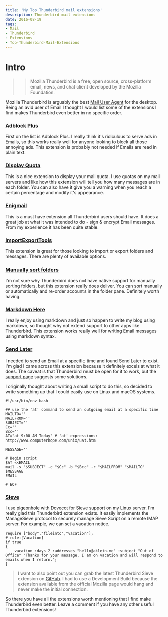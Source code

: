 ```yaml
---
title: 'My Top Thunderbird mail extensions'
description: Thunderbird mail extensions
date: 2016-08-19
tags:
- Mail
- Thunderbird
- Extensions
- Top-Thunderbird-Mail-Extensions
---
```


# Intro
>> Mozilla Thunderbird is a free, open source, cross-platform email, news, and chat client developed by the Mozilla Foundation. 

Mozilla Thunderbird is arguably the best [Mail User Agent](https://en.wikipedia.org/wiki/Email_client) for the desktop. Being an avid user of Email I thought I would list some of the extensions I find makes Thunderbird even better in no specific order.

### [Adblock Plus](https://addons.mozilla.org/en-US/thunderbird/addon/adblock-plus)
First on the list is Adblock Plus. I really think it's ridiculous to serve ads in 
Emails, so this works really well for anyone looking to block all those annoying ads. This extension is probably not needed if Emails are read in plain text.

### [Display Quota](https://addons.mozilla.org/en-US/thunderbird/addon/display-quota)
This is a nice extension to display your mail quota. I use quotas on my mail servers and like how this extension will tell you how many messages are in each folder. You can also have it give you a warning when you reach a certain percentage and modify it's appearance.

### [Enigmail](https://addons.mozilla.org/en-US/thunderbird/addon/enigmail)
This is a must have extension all Thunderbird users should have. It does a great job at what it was intended to do - sign & encrypt Email messages. From my experience it has been quite stable.

### [ImportExportTools](https://addons.mozilla.org/en-US/thunderbird/addon/importexporttools)
This extension is great for those looking to import or export folders and messages. There are plenty of available options.

### [Manually sort folders](https://addons.mozilla.org/en-US/thunderbird/addon/manually-sort-folders)
I'm not sure why Thunderbird does not have native support for manually sorting folders, but this extension really does deliver. You can sort manually or automatically and re-order accounts in the folder pane. Definitely worth having. 

### [Markdown Here](https://addons.mozilla.org/en-US/thunderbird/addon/markdown-here)
I really enjoy using markdown and just so happen to write my blog using markdown, so thought why not extend support to other apps like Thunderbird. This extension works really well for writing Email messages using markdown syntax. 

### [Send Later](https://addons.mozilla.org/en-US/thunderbird/addon/send-later-3)
I needed to send an Email at a specific time and found Send Later to exist. I'm glad I came across this extension because it definitely excels at what it does. The caveat is that Thunderbird must be open for it to work, but the [support page](http://blog.kamens.us/send-later/#running) suggests some solutions.

I originally thought about writing a small script to do this, so decided to write something up that I could easily use on Linux and macOS systems.

```
#!/usr/bin/env bash

## use the 'at' command to send an outgoing email at a specific time
MAILTO=''
MAILFROM=''
SUBJECT=''
Cc=''
Bcc=''
AT="at 9:00 AM Today" # 'at' expressions: http://www.computerhope.com/unix/uat.htm

MESSAGE=''

# Begin script
$AT <<EMAIL
mail -s "$SUBJECT" -c "$Cc" -b "$Bcc" -r "$MAILFROM" "$MAILTO"
$MESSAGE
EMAIL

# EOF
```

### [Sieve](https://addons.mozilla.org/en-US/thunderbird/addon/sieve)
I use [pigeonhole](http://pigeonhole.dovecot.org) with Dovecot for Sieve support on my Linux server. I'm really glad this Thunderbird extension exists. It easily implements the ManageSieve protocol to securely manage Sieve Script on a remote IMAP server. For example, we can set a vacation notice.

```
require ["body","fileinto","vacation"];
# rule:[Vacation]
if true
{
	vacation :days 2 :addresses "hello@aklein.me" :subject "Out of Office" "Thanks for your message. I am on vacation and will respond to emails when I return.";
}
```

> I want to also point out you can grab the latest Thunderbird Sieve extension on [GitHub](https://github.com/thsmi/sieve/blob/master/nightly/README.md). I had to use a Development Build because the extension available from the official Mozilla page would hang and never make the initial connection.

So there you have all the extensions worth mentioning that I find make Thunderbird even better. Leave a comment if you have any other useful Thunderbird extensions!
